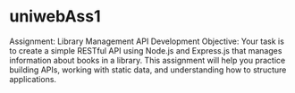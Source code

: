 # uniwebAss1
Assignment: Library Management API Development Objective:  Your task is to create a simple RESTful API using Node.js and Express.js that manages information about books in a library. This assignment will help you practice building APIs, working with static data, and understanding how to structure applications.
